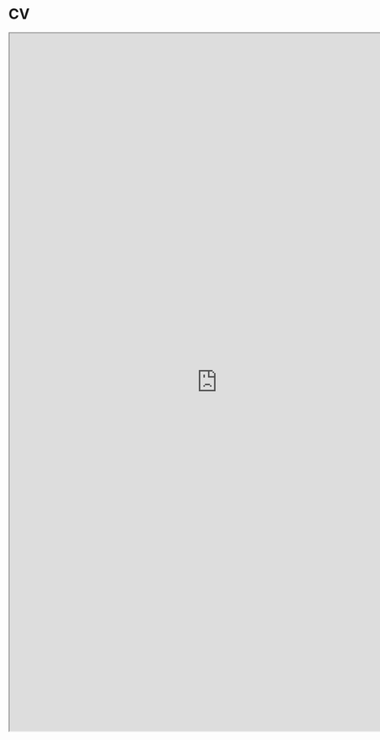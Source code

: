 # CV

<iframe height=1376 width=817 src="https://docs.google.com/document/d/e/2PACX-1vQgrbwXXUmcug-hVj2rOMd8DeZ04kzFQBQD2DP0mC3U13eDciRvI7OXgO3auUbLVHJEbRCyf51GG49V/pub?embedded=true"></iframe>
